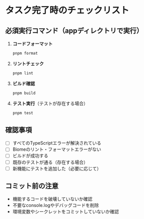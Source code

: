 # タスク完了時のチェックリスト

## 必須実行コマンド（appディレクトリで実行）

1. **コードフォーマット**
   ```bash
   pnpm format
   ```

2. **リントチェック**
   ```bash
   pnpm lint
   ```

3. **ビルド確認**
   ```bash
   pnpm build
   ```

4. **テスト実行**（テストが存在する場合）
   ```bash
   pnpm test
   ```

## 確認事項
- [ ] すべてのTypeScriptエラーが解決されている
- [ ] Biomeのリント・フォーマットエラーがない
- [ ] ビルドが成功する
- [ ] 既存のテストが通る（存在する場合）
- [ ] 新機能にテストを追加した（必要に応じて）

## コミット前の注意
- 機能するコードを破壊していないか確認
- 不要なconsole.logやデバッグコードを削除
- 環境変数やシークレットをコミットしていないか確認